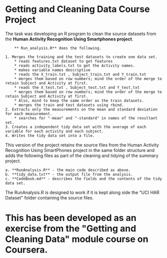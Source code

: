 # Getting and Cleaning Data Course Project

The task was developing an R program to clean the source datasets from the **Human Activity Recognition Using Smartphones project**.

        ** Run_analysis.R** does the following.

	1. Merges the training and the test datasets to create one data set.
		* reads features.txt dataset to get features
		* reads activity_labels.txt to get the Activity names.
		* makes variable names descriptive
		* reads the X_train.txt , Subject_train.txt and Y_train.txt  
		* merges them based on row numbers; mind the order of the merge to retain Subject and Activity at first.
		* reads the X_test.txt , Subject_test.txt and Y_test.txt  
		* merges them based on row numbers; mind the order of the merge to retain Subject and Activity at first.
		* Also, mind to keep the same order as the train datasets.
		* merges the train and test datasets using rbind.
	2. Extracts only the measurements on the mean and standard deviation for each measurement.
		* searches for "-mean" and "-standard" in names of the resultant set.
	3. Creates a independent tidy data set with the average of each variable for each activity and each subject.
	4. Writes the tidy data set into a file.


This version of the project retains the source files from the Human Activity Recognition Using SmartPhones project in the same folder structure and adds the following files as part of the cleaning and tidying of the summary project. 

	a. **RunAnalysis.R** - the main code described as above.
	b. **tidy_data.txt** - the output file from the analysis.
	c. **CodeBook.md** - describes the fields and the contents of the tidy data set.

The RunAnalysis.R is designed to work if it is kept along side the "UCI HAR Dataset" folder containing the source files.

# This has been developed as an exercise from the "Getting and Cleaning Data" module course on Coursera.	 

